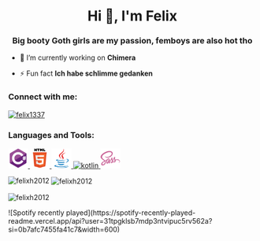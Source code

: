 <h1 align="center">Hi 👋, I'm Felix</h1>
<h3 align="center">Big booty Goth girls are my passion, femboys are also hot tho</h3>

- 🔭 I’m currently working on **Chimera**

- ⚡ Fun fact **Ich habe schlimme gedanken**

<h3 align="left">Connect with me:</h3>
<p align="left">
<a href="https://www.youtube.com/c/felix1337" target="blank"><img align="center" src="https://raw.githubusercontent.com/rahuldkjain/github-profile-readme-generator/master/src/images/icons/Social/youtube.svg" alt="felix1337" height="30" width="40" /></a>
</p>

<h3 align="left">Languages and Tools:</h3>
<p align="left"> <a href="https://www.w3schools.com/cs/" target="_blank" rel="noreferrer"> <img src="https://raw.githubusercontent.com/devicons/devicon/master/icons/csharp/csharp-original.svg" alt="csharp" width="40" height="40"/> </a> <a href="https://www.w3.org/html/" target="_blank" rel="noreferrer"> <img src="https://raw.githubusercontent.com/devicons/devicon/master/icons/html5/html5-original-wordmark.svg" alt="html5" width="40" height="40"/> </a> <a href="https://www.java.com" target="_blank" rel="noreferrer"> <img src="https://raw.githubusercontent.com/devicons/devicon/master/icons/java/java-original.svg" alt="java" width="40" height="40"/> </a> <a href="https://kotlinlang.org" target="_blank" rel="noreferrer"> <img src="https://www.vectorlogo.zone/logos/kotlinlang/kotlinlang-icon.svg" alt="kotlin" width="40" height="40"/> </a> <a href="https://sass-lang.com" target="_blank" rel="noreferrer"> <img src="https://raw.githubusercontent.com/devicons/devicon/master/icons/sass/sass-original.svg" alt="sass" width="40" height="40"/> </a> </p>

<p><img align="left" src="https://github-readme-stats.vercel.app/api/top-langs?username=felixh2012&show_icons=true&locale=en&layout=compact" alt="felixh2012" /></p>

<p>&nbsp;<img align="center" src="https://github-readme-stats.vercel.app/api?username=felixh2012&show_icons=true&locale=en" alt="felixh2012" /></p>

<p><img align="center" src="https://github-readme-streak-stats.herokuapp.com/?user=felixh2012&theme=dark" alt="felixh2012" /></p>
![Spotify recently played](https://spotify-recently-played-readme.vercel.app/api?user=31tpgklsb7mdp3ntvipuc5rv562a?si=0b7afc7455fa41c7&width=600)
